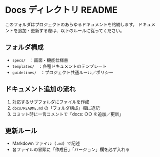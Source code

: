 # Docs ディレクトリ README

このフォルダはプロジェクトのあらゆるドキュメントを格納します。
ドキュメントを追加・更新する際は、以下のルールに従ってください。

## フォルダ構成
- `specs/` ：画面・機能仕様書
- `templates/` ：各種ドキュメントのテンプレート
- `guidelines/` ：プロジェクト共通ルール／ポリシー

## ドキュメント追加の流れ
1. 対応するサブフォルダにファイルを作成
2. `docs/README.md` の「フォルダ構成」欄に追記
3. コミット時に一言コメントで「docs: ○○ を追加／更新」  

## 更新ルール
- Markdown ファイル（`.md`）で記述
- 各ファイルの冒頭に「作成日」「バージョン」欄を必ず入れる
